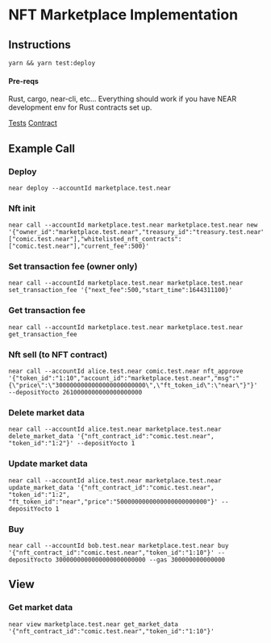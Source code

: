# NFT Marketplace Implementation

## Instructions

`yarn && yarn test:deploy`

#### Pre-reqs

Rust, cargo, near-cli, etc...
Everything should work if you have NEAR development env for Rust contracts set up.

[Tests](test/api.test.js)
[Contract](contract/src/lib.rs)

## Example Call

### Deploy
```
near deploy --accountId marketplace.test.near
```

### Nft init
```
near call --accountId marketplace.test.near marketplace.test.near new '{"owner_id":"marketplace.test.near","treasury_id":"treasury.test.near","approved_nft_contract_ids":["comic.test.near"],"whitelisted_nft_contracts":["comic.test.near"],"current_fee":500}'
```

### Set transaction fee (owner only)
```
near call --accountId marketplace.test.near marketplace.test.near set_transaction_fee '{"next_fee":500,"start_time":1644311100}'
```

### Get transaction fee
```
near call --accountId marketplace.test.near marketplace.test.near get_transaction_fee
```

### Nft sell (to NFT contract)
```
near call --accountId alice.test.near comic.test.near nft_approve '{"token_id":"1:10","account_id":"marketplace.test.near","msg":"{\"price\":\"3000000000000000000000000\",\"ft_token_id\":\"near\"}"}' --depositYocto 2610000000000000000000
```

### Delete market data
```
near call --accountId alice.test.near marketplace.test.near delete_market_data '{"nft_contract_id":"comic.test.near", "token_id":"1:2"}' --depositYocto 1
```

### Update market data
```
near call --accountId alice.test.near marketplace.test.near update_market_data '{"nft_contract_id":"comic.test.near", "token_id":"1:2", "ft_token_id":"near","price":"5000000000000000000000000"}' --depositYocto 1
```

### Buy
```
near call --accountId bob.test.near marketplace.test.near buy '{"nft_contract_id":"comic.test.near","token_id":"1:10"}' --depositYocto 3000000000000000000000000 --gas 300000000000000
```

## View

### Get market data
```
near view marketplace.test.near get_market_data '{"nft_contract_id":"comic.test.near","token_id":"1:10"}'
```